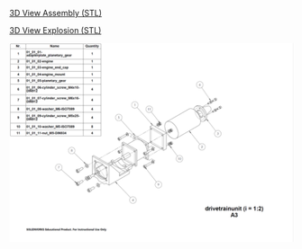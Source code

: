 [3D View Assembly (STL)](01_01_00-drivetrainunit.STL)

[3D View Explosion (STL)](01_01_00-drivetrainunit(explosion).STL)

![here](../../../exploded_views/01_01_00-drivetrainunit(explosion).png)
